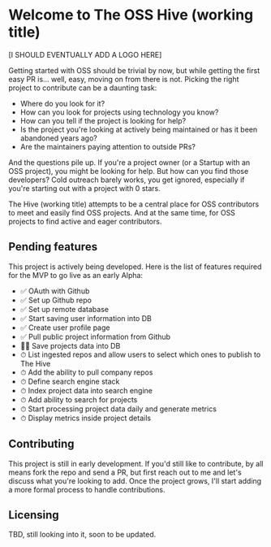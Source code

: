 
# Welcome to The OSS Hive (working title)

[I SHOULD EVENTUALLY ADD A LOGO HERE]

Getting started with OSS should be trivial by now, but while getting the first easy PR is... well, easy, moving on from there is not.
Picking the right project to contribute can be a daunting task:

- Where do you look for it?
- How can you look for projects using technology you know?
- How can you tell if the project is looking for help?
- Is the project you're looking at actively being maintained or has it been abandoned years ago?
- Are the maintainers paying attention to outside PRs?

And the questions pile up. 
If you're a project owner (or a Startup with an OSS project), you might be looking for help. But how can you find those developers? Cold outreach barely works, you get ignored, especially if you're starting out with a project with 0 stars.

The Hive (working title) attempts to be a central place for OSS contributors to meet and easily find OSS projects.
And at the same time, for OSS projects to find active and eager contributors.

## Pending features
This project is actively being developed. Here is the list of features required for the MVP to go live as an early Alpha:

- ✅ OAuth with Github
- ✅ Set up Github repo
- ✅ Set up remote database
- ✅ Start saving user information into DB
- ✅ Create user profile page
- ✅ Pull public project information from Github
- 🧑‍💻 S‍ave projects data into DB
- ⏱ List ingested repos and allow users to select which ones to publish to The Hive
- ⏱ Add the ability to pull company repos
- ⏱ Define search engine stack
- ⏱ Index project data into search engine
- ⏱ Add ability to search for projects
- ⏱ Start processing project data daily and generate metrics
- ⏱ Display metrics inside project details


## Contributing
This project is still in early development. If you'd still like to contribute, by all means fork the repo and send a PR, but first reach out to me and let's discuss what you're looking to add.
Once the project grows, I'll start adding a more formal process to handle contributions.

## Licensing
TBD, still looking into it, soon to be updated.
